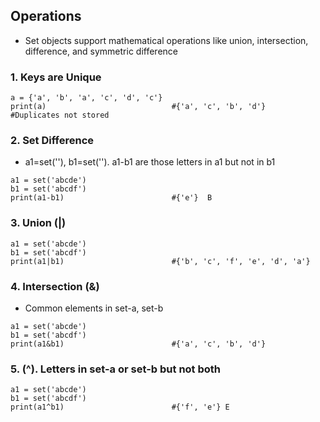 ## Operations
- Set objects support mathematical operations like union, intersection, difference, and symmetric difference

### 1. Keys are Unique
```
a = {'a', 'b', 'a', 'c', 'd', 'c'}
print(a)                            #{'a', 'c', 'b', 'd'}       #Duplicates not stored
```

### 2. Set Difference
- a1=set(''), b1=set(''). a1-b1 are those letters in a1 but not in b1
```
a1 = set('abcde')
b1 = set('abcdf')
print(a1-b1)                        #{'e'}  B
```

### 3. Union (|)
```
a1 = set('abcde')
b1 = set('abcdf')
print(a1|b1)                        #{'b', 'c', 'f', 'e', 'd', 'a'}
```

### 4. Intersection (&)
- Common elements in set-a, set-b
```
a1 = set('abcde')
b1 = set('abcdf')
print(a1&b1)                        #{'a', 'c', 'b', 'd'}
```

### 5. (^). Letters in set-a or set-b but not both
```
a1 = set('abcde')
b1 = set('abcdf')
print(a1^b1)                        #{'f', 'e'} E
```
